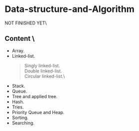 # Data-structure-and-Algorithm
 NOT FINISHED YET\
## **Content** \
  - Array.
  - Linked-list.
    > Singly linked-list.\
    > Double linked-list.\
    > Circular linked-list.\
  - Stack.
  - Queue.
  - Tree and applied tree.
  - Hash.
  - Tries.
  - Priority Queue and Heap.
  - Sorting.
  - Searching.
  
  
